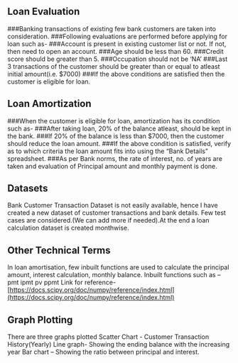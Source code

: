 ## Loan Evaluation
###Banking transactions of existing few bank customers are taken into consideration.
###Following evaluations are performed before applying for loan such as-
###Account is present in existing customer list or not. If not, then need to open an account.
###Age should be less than 60.
###Credit score should be greater than 5.
###Occupation should not be ‘NA’
###Last 3 transactions of the customer should be greater than or equal to atleast initial amount(i.e. $7000)
###If the above conditions are satisfied then the customer is eligible for loan.

## Loan Amortization
###When the customer is eligible for loan, amortization has its condition such as-
###After taking loan, 20% of the balance atleast, should be kept in the bank.
###If 20% of the balance is less than $7000, then the customer should reduce the loan amount.
###If the above condition is satisfied, verify as to which criteria the loan amount fits into using the “Bank Details” spreadsheet.
###As per Bank norms, the rate of interest, no. of years are taken and evaluation of Principal amount and monthly payment is done.

## Datasets
Bank Customer Transaction Dataset is not easily available, hence I have created a new dataset of customer transactions and bank details.
Few test cases are considered.(We can add more if needed).At the end a loan calculation dataset is created monthwise.

## Other Technical Terms
In loan amortisation, few inbuilt functions are used to calculate the principal amount, interest calculation, monthly balance.
Inbuilt functions such as –
pmt
ipmt
pv
ppmt
Link for reference-[https://docs.scipy.org/doc/numpy/reference/index.html](https://docs.scipy.org/doc/numpy/reference/index.html)

## Graph Plotting
There are three graphs plotted
Scatter Chart - Customer Transaction History(Yearly)
Line graph- Showing the ending balance with the increasing year
Bar chart – Showing the ratio between principal and interest. 
